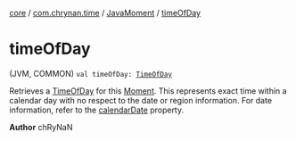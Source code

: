 [core](../../index.md) / [com.chrynan.time](../index.md) / [JavaMoment](index.md) / [timeOfDay](./time-of-day.md)

# timeOfDay

(JVM, COMMON) `val timeOfDay: `[`TimeOfDay`](../-time-of-day/index.md)

Retrieves a [TimeOfDay](../-time-of-day/index.md) for this [Moment](../-moment/index.md). This represents exact time within a calendar day with no respect to
the date or region information. For date information, refer to the [calendarDate](../-moment/calendar-date.md) property.

**Author**
chRyNaN

